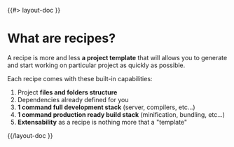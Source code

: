 <!--
/**
 * @name            What are recipes?
 * @namespace       doc.recipes
 * @type            Markdown
 * @platform        md
 * @status          stable
 * @menu            Documentation / Recipes           /doc/recipes/what-are-recipes
 *
 * @since           2.0.0
 * @author    Olivier Bossel <olivier.bossel@gmail.com> (https://olivierbossel.com)
 */
-->

{{#> layout-doc }}

# What are recipes?

A recipe is more and less **a project template** that will allows you to generate and start working on particular project as quickly as possible.

Each recipe comes with these built-in capabilities:

1. Project **files and folders structure**
2. Dependencies already defined for you
3. **1 command full development stack** (server, compilers, etc...)
4. **1 command production ready build stack** (minification, bundling, etc...)
5. **Extensability** as a recipe is nothing more that a "template"

{{/layout-doc }}
